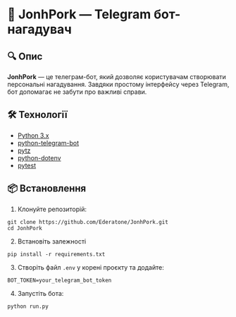 # 🤖 JonhPork — Telegram бот-нагадувач

## 🔍 Опис

**JonhPork** — це телеграм-бот, який дозволяє користувачам створювати персональні нагадування. Завдяки простому інтерфейсу через Telegram, бот допомагає не забути про важливі справи.

## 🛠 Технології

- [Python 3.x](https://www.python.org/)
- [python-telegram-bot](https://github.com/python-telegram-bot/python-telegram-bot)
- [pytz](https://pypi.org/project/pytz/)
- [python-dotenv](https://pypi.org/project/python-dotenv/)
- [pytest](https://docs.pytest.org/en/stable/)

## 📦 Встановлення

1. Клонуйте репозиторій:

```
git clone https://github.com/Ederatone/JonhPork.git
cd JonhPork
```

2. Встановіть залежності

```
pip install -r requirements.txt
```

3. Створіть файл `.env` у корені проєкту та додайте:

```
BOT_TOKEN=your_telegram_bot_token
```

4. Запустіть бота:

```
python run.py
```